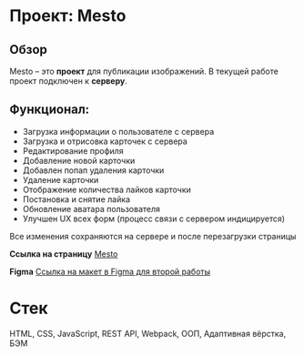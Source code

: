 # Проект: Mesto
## Обзор

Mesto – это **проект** для публикации изображений.
В текущей работе проект подключен к **серверу**.

## Функционал:
* Загрузка информации о пользователе с сервера
* Загрузка и отрисовка карточек с сервера
* Редактирование профиля
* Добавление новой карточки
* Добавлен попап удаления карточки
* Удаление карточки
* Отображение количества лайков карточки
* Постановка и снятие лайка
* Обновление аватара пользователя
* Улучшен UX всех форм (процесс связи с сервером индицируется)

Все изменения сохраняются на сервере и после перезагрузки страницы

**Ссылка на страницу** [Mesto](https://romnyer.github.io/mesto/)

**Figma** [Ссылка на макет в Figma для второй работы](https://www.figma.com/file/bjyvbKKJN2naO0ucURl2Z0/JavaScript.-Sprint-5?node-id=0%3A1)

# Стек
HTML, CSS, JavaScript, REST API, Webpack, ООП, Адаптивная вёрстка, БЭМ
